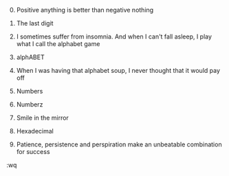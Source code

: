 0. Positive anything is better than negative nothing



1. The last digit



2. I sometimes suffer from insomnia. And when I can't fall asleep, I play what I call the alphabet game



3. alphABET



4. When I was having that alphabet soup, I never thought that it would pay off



5. Numbers



6. Numberz



7. Smile in the mirror



8. Hexadecimal



9. Patience, persistence and perspiration make an unbeatable combination for success




:wq
